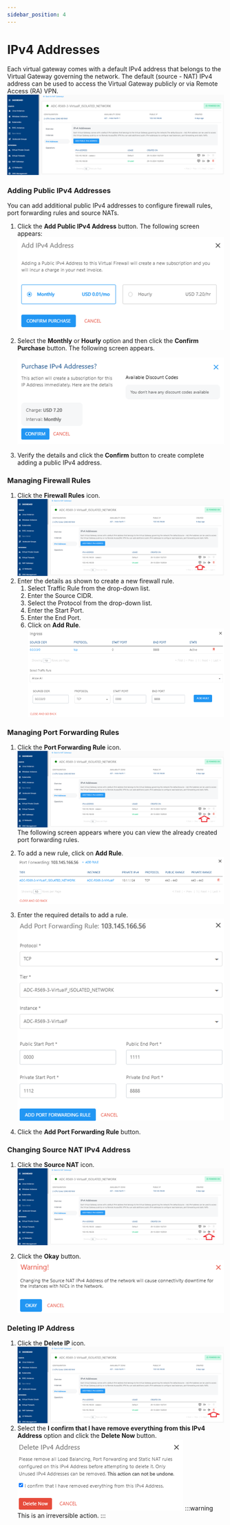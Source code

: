 ```yaml
---
sidebar_position: 4
---
```

# IPv4 Addresses
Each virtual gateway comes with a default IPv4 address that belongs to the Virtual Gateway governing the network. The default (source - NAT) IPv4 address can be used to access the Virtual Gateway publicly or via Remote Access (RA) VPN.
![Manage NAT gateway](img/NAT4.png)

### Adding Public IPv4 Addresses
You can add additional public IPv4 addresses to configure firewall rules, port forwarding rules and source NATs.

1. Click the **Add Public IPv4 Address** button. The following screen appears:
   ![Manage NAT gateway](img/NAT5.png)
2. Select the **Monthly** or **Hourly** option and then click the **Confirm Purchase** button. The following screen appears.
   
	  ![Manage NAT gateway](img/NAT6.png)
3. Verify the details and click the **Confirm** button to create complete adding a public IPv4 address.
### Managing Firewall Rules
1. Click the **Firewall Rules** icon.
   ![Manage NAT gateway](img/NAT4a.png)
2. Enter the details as shown to create a new firewall rule.
	1. Select Traffic Rule from the drop-down list.
	2. Enter the Source CIDR.
	3. Select the Protocol from the drop-down list.
	4. Enter the Start Port. 
	5. Enter the End Port.
	6. Click on **Add Rule**.
    ![Manage NAT gateway](img/NAT4aa.png)

### Managing Port Forwarding Rules
1. Click the **Port Forwarding Rule** icon.
   ![Manage NAT gateway](img/NAT4b.png)
	The following screen appears where you can view the already created port forwarding rules.
	
2. To add a new rule, click on **Add Rule**.
   ![Manage NAT gateway](img/NAT4ba.png)

3. Enter the required details to add a rule.
   ![Manage NAT gateway](img/NAT4bb.png)

5. Click the **Add Port Forwarding Rule** button.
   

### Changing Source NAT IPv4 Address
1. Click the **Source NAT** icon.
   ![Manage NAT gateway](img/NAT4c.png)

3. Click the **Okay** button. <br />
   ![Manage NAT gateway](img/NAT4ca.png)
   
### Deleting IP Address
1. Click the **Delete IP** icon.
   ![Manage NAT gateway](img/NAT4d.png)
2. Select the **I confirm that I have remove everything from this IPv4 Address** option and click the **Delete Now** button.
   ![Manage NAT gateway](img/NAT4da.png)
	:::warning
	This is an irreversible action.
	:::



